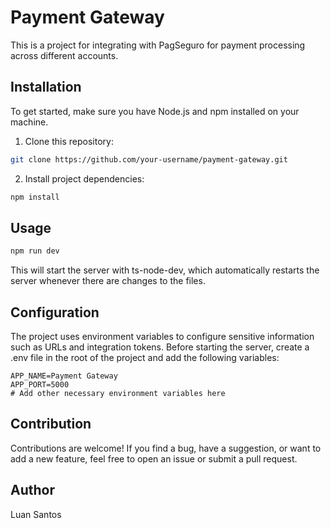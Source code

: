 # Payment Gateway

This is a project for integrating with PagSeguro for payment processing across different accounts.

## Installation

To get started, make sure you have Node.js and npm installed on your machine.

1. Clone this repository:

```bash
git clone https://github.com/your-username/payment-gateway.git
```

2. Install project dependencies:

```bash
npm install
```

## Usage

```bash
npm run dev
```

This will start the server with ts-node-dev, which automatically restarts the server whenever there are changes to the files.

## Configuration

The project uses environment variables to configure sensitive information such as URLs and integration tokens. Before starting the server, create a .env file in the root of the project and add the following variables:

```plaintext
APP_NAME=Payment Gateway
APP_PORT=5000
# Add other necessary environment variables here
```

## Contribution

Contributions are welcome! If you find a bug, have a suggestion, or want to add a new feature, feel free to open an issue or submit a pull request.

## Author

Luan Santos
